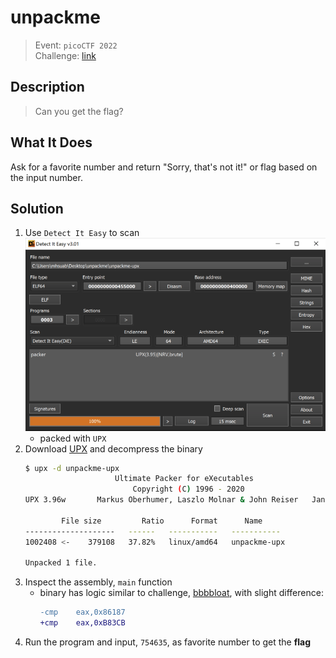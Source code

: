 # unpackme
> Event: `picoCTF 2022`  
> Challenge: [link](https://play.picoctf.org/challenges/313/)

## Description
> Can you get the flag?

## What It Does
Ask for a favorite number and return "Sorry, that's not it!" or flag based on the input number.

## Solution
1. Use `Detect It Easy` to scan  
    ![](./detect_it_easy.png)
    - packed with `UPX`
2. Download [UPX](https://github.com/upx/upx) and decompress the binary
    ```bash
    $ upx -d unpackme-upx
                        Ultimate Packer for eXecutables
                            Copyright (C) 1996 - 2020
    UPX 3.96w       Markus Oberhumer, Laszlo Molnar & John Reiser   Jan 23rd 2020

            File size         Ratio      Format      Name
    --------------------   ------   -----------   -----------
    1002408 <-    379108   37.82%   linux/amd64   unpackme-upx

    Unpacked 1 file.
    ```
3. Inspect the assembly, `main` function
    - binary has logic similar to challenge, [bbbbloat](./../bbbbloat/), with slight difference:
        ```diff
        -cmp    eax,0x86187
        +cmp    eax,0xB83CB
        ```
4. Run the program and input, `754635`, as favorite number to get the **flag**